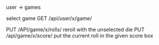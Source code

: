 
user -> games

select game
GET /api/user/x/game/

PUT /API/game/x/rolls/      reroll with the unselected die
PUT /api/game/x/score/      put the current roll in the given score box
